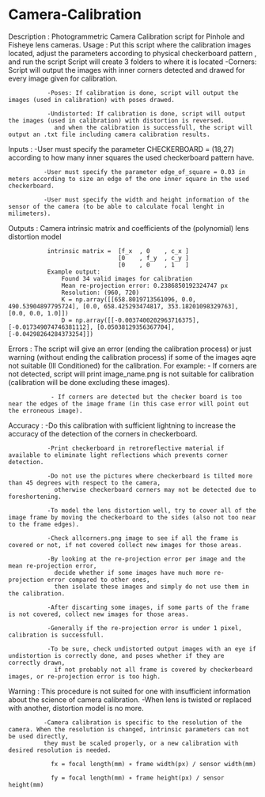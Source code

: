 # Camera-Calibration

Description : Photogrammetric Camera Calibration script for Pinhole and Fisheye lens cameras. 
Usage       : Put this script where the calibration images located, adjust the parameters according to physical checkerboard pattern , and run the script
               Script will create 3 folders to where it is located
               -Corners: Script will output the images with inner corners detected and drawed for every image given for calibration.
               
               -Poses: If calibration is done, script will output the images (used in calibration) with poses drawed.
               
               -Undistorted: If calibration is done, script will output the images (used in calibration) with distortion is reversed.
                 and when the calibration is successfull, the script will output an .txt file including camera calibration results.

Inputs      : -User must specify the parameter CHECKERBOARD = (18,27) according to how many inner squares the used checkerboard pattern have.

              -User must specify the parameter edge_of_square = 0.03 in meters according to size an edge of the one inner square in the used checkerboard.
              
              -User must specify the width and height information of the sensor of the camera (to be able to calculate focal lenght in milimeters).

Outputs     : Camera intrinsic matrix and coefficients of the (polynomial) lens distortion model 

               intrinsic matrix =  [f_x  , 0    , c_x ]
                                   [0    , f_y  , c_y ]
                                   [0    , 0    , 1   ]
               Example output:
                   Found 34 valid images for calibration 
                   Mean re-projection error: 0.2386850192324747 px
                   Resolution: (960, 720)
                   K = np.array([[658.8019713561096, 0.0, 490.53904897795724], [0.0, 658.425293474817, 353.18201098329763], [0.0, 0.0, 1.0]])
                   D = np.array([[-0.0037400202963716375], [-0.017349074746381112], [0.05038129356367704], [-0.04298264284373254]])

Errors      : The script will give an error (ending the calibration process) or just warning (without ending the calibration process) 
              if some of the images aqre not suitable (Ill Conditioned) for the calibration.
               For example:
                - If corners are not detected, script will print image_name.png is not suitable for calibration (calibration will be done excluding these images).
                
                - If corners are detected but the checker board is too near the edges of the image frame (in this case error will point out the erroneous image).        
                
Accuracy    : -Do this calibration with sufficient lightning to increase the accuracy of the detection of the corners in checkerboard.

               -Print checkerboard in retroreflective material if available to eliminate light reflections which prevents corner detection.
               
               -Do not use the pictures where checkerboard is tilted more than 45 degrees with respect to the camera,
                 otherwise checkerboard corners may not be detected due to foreshortening.
                 
               -To model the lens distortion well, try to cover all of the image frame by moving the checkerboard to the sides (also not too near to the frame edges).
               
               -Check allcorners.png image to see if all the frame is covered or not, if not covered collect new images for those areas.
               
               -By looking at the re-projection error per image and the mean re-projection error, 
                 decide whether if some images have much more re-projection error compared to other ones, 
                 then isolate these images and simply do not use them in the calibration.
                 
               -After discarting some images, if some parts of the frame is not covered, collect new images for those areas.
               
               -Generally if the re-projection error is under 1 pixel, calibration is successfull.
               
               -To be sure, check undistorted output images with an eye if undistortion is correctly done, and poses whether if they are correctly drawn,
                 if not probably not all frame is covered by checkerboard images, or re-projection error is too high.
                
Warning     :  This procedure is not suited for one with insufficient information about the science of camera calibration.
              -When lens is twisted or replaced with another, distortion model is no more.
                
              -Camera calibration is specific to the resolution of the camera. When the resolution is changed, intrinsic parameters can not be used directly, 
              they must be scaled properly, or a new calibration with desired resolution is needed.
              
                fx = focal length(mm) ∗ frame width(px) / sensor width(mm)
                
                fy = focal length(mm) ∗ frame height(px) / sensor height(mm)

